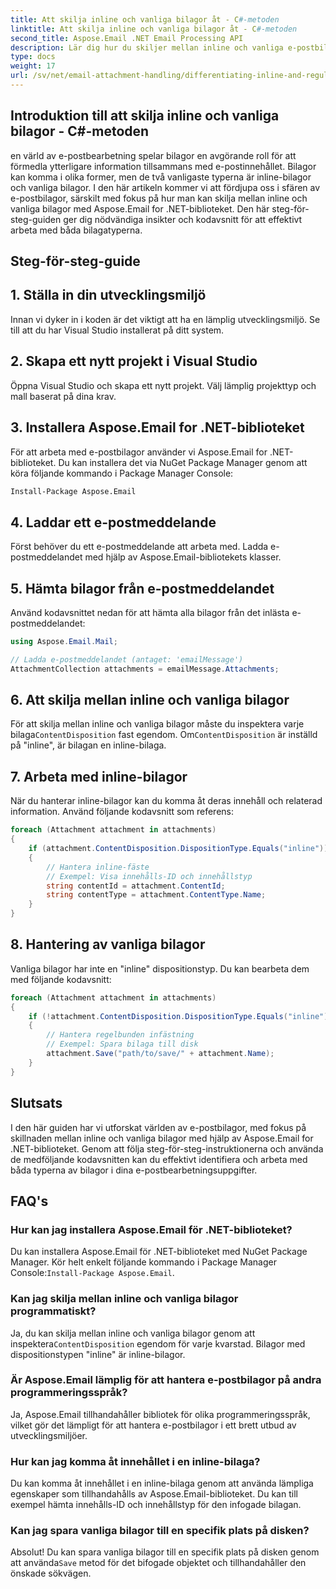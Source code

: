 ```yaml
---
title: Att skilja inline och vanliga bilagor åt - C#-metoden
linktitle: Att skilja inline och vanliga bilagor åt - C#-metoden
second_title: Aspose.Email .NET Email Processing API
description: Lär dig hur du skiljer mellan inline och vanliga e-postbilagor med Aspose.Email för .NET. Omfattande guide med kodexempel.
type: docs
weight: 17
url: /sv/net/email-attachment-handling/differentiating-inline-and-regular-attachments-csharp-approach/
---
```


## Introduktion till att skilja inline och vanliga bilagor - C#-metoden

en värld av e-postbearbetning spelar bilagor en avgörande roll för att förmedla ytterligare information tillsammans med e-postinnehållet. Bilagor kan komma i olika former, men de två vanligaste typerna är inline-bilagor och vanliga bilagor. I den här artikeln kommer vi att fördjupa oss i sfären av e-postbilagor, särskilt med fokus på hur man kan skilja mellan inline och vanliga bilagor med Aspose.Email for .NET-biblioteket. Den här steg-för-steg-guiden ger dig nödvändiga insikter och kodavsnitt för att effektivt arbeta med båda bilagatyperna.

## Steg-för-steg-guide

## 1. Ställa in din utvecklingsmiljö

Innan vi dyker in i koden är det viktigt att ha en lämplig utvecklingsmiljö. Se till att du har Visual Studio installerat på ditt system.

## 2. Skapa ett nytt projekt i Visual Studio

Öppna Visual Studio och skapa ett nytt projekt. Välj lämplig projekttyp och mall baserat på dina krav.

## 3. Installera Aspose.Email for .NET-biblioteket

För att arbeta med e-postbilagor använder vi Aspose.Email for .NET-biblioteket. Du kan installera det via NuGet Package Manager genom att köra följande kommando i Package Manager Console:

```bash
Install-Package Aspose.Email
```

## 4. Laddar ett e-postmeddelande

Först behöver du ett e-postmeddelande att arbeta med. Ladda e-postmeddelandet med hjälp av Aspose.Email-bibliotekets klasser.

## 5. Hämta bilagor från e-postmeddelandet

Använd kodavsnittet nedan för att hämta alla bilagor från det inlästa e-postmeddelandet:

```csharp
using Aspose.Email.Mail;

// Ladda e-postmeddelandet (antaget: 'emailMessage')
AttachmentCollection attachments = emailMessage.Attachments;
```

## 6. Att skilja mellan inline och vanliga bilagor

 För att skilja mellan inline och vanliga bilagor måste du inspektera varje bilaga`ContentDisposition` fast egendom. Om`ContentDisposition` är inställd på "inline", är bilagan en inline-bilaga.

## 7. Arbeta med inline-bilagor

När du hanterar inline-bilagor kan du komma åt deras innehåll och relaterad information. Använd följande kodavsnitt som referens:

```csharp
foreach (Attachment attachment in attachments)
{
    if (attachment.ContentDisposition.DispositionType.Equals("inline"))
    {
        // Hantera inline-fäste
        // Exempel: Visa innehålls-ID och innehållstyp
        string contentId = attachment.ContentId;
        string contentType = attachment.ContentType.Name;
    }
}
```

## 8. Hantering av vanliga bilagor

Vanliga bilagor har inte en "inline" dispositionstyp. Du kan bearbeta dem med följande kodavsnitt:

```csharp
foreach (Attachment attachment in attachments)
{
    if (!attachment.ContentDisposition.DispositionType.Equals("inline"))
    {
        // Hantera regelbunden infästning
        // Exempel: Spara bilaga till disk
        attachment.Save("path/to/save/" + attachment.Name);
    }
}
```

## Slutsats

I den här guiden har vi utforskat världen av e-postbilagor, med fokus på skillnaden mellan inline och vanliga bilagor med hjälp av Aspose.Email for .NET-biblioteket. Genom att följa steg-för-steg-instruktionerna och använda de medföljande kodavsnitten kan du effektivt identifiera och arbeta med båda typerna av bilagor i dina e-postbearbetningsuppgifter.

## FAQ's

### Hur kan jag installera Aspose.Email för .NET-biblioteket?

Du kan installera Aspose.Email för .NET-biblioteket med NuGet Package Manager. Kör helt enkelt följande kommando i Package Manager Console:`Install-Package Aspose.Email`.

### Kan jag skilja mellan inline och vanliga bilagor programmatiskt?

 Ja, du kan skilja mellan inline och vanliga bilagor genom att inspektera`ContentDisposition` egendom för varje kvarstad. Bilagor med dispositionstypen "inline" är inline-bilagor.

### Är Aspose.Email lämplig för att hantera e-postbilagor på andra programmeringsspråk?

Ja, Aspose.Email tillhandahåller bibliotek för olika programmeringsspråk, vilket gör det lämpligt för att hantera e-postbilagor i ett brett utbud av utvecklingsmiljöer.

### Hur kan jag komma åt innehållet i en inline-bilaga?

Du kan komma åt innehållet i en inline-bilaga genom att använda lämpliga egenskaper som tillhandahålls av Aspose.Email-biblioteket. Du kan till exempel hämta innehålls-ID och innehållstyp för den infogade bilagan.

### Kan jag spara vanliga bilagor till en specifik plats på disken?

 Absolut! Du kan spara vanliga bilagor till en specifik plats på disken genom att använda`Save` metod för det bifogade objektet och tillhandahåller den önskade sökvägen.